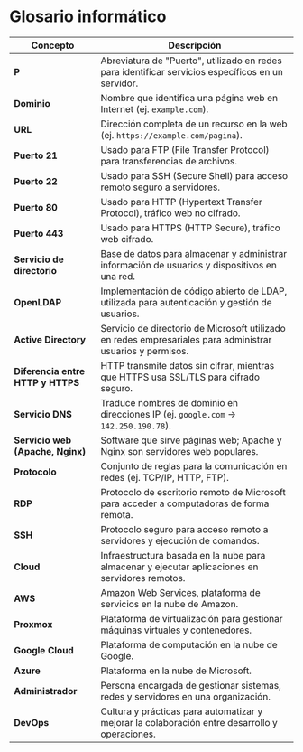 # Glosario informático

| **Concepto**                      | **Descripción**                                                                                            |
| --------------------------------- | ---------------------------------------------------------------------------------------------------------- |
| **P**                             | Abreviatura de "Puerto", utilizado en redes para identificar servicios específicos en un servidor.         |
| **Dominio**                       | Nombre que identifica una página web en Internet (ej. `example.com`).                                      |
| **URL**                           | Dirección completa de un recurso en la web (ej. `https://example.com/pagina`).                             |
| **Puerto 21**                     | Usado para FTP (File Transfer Protocol) para transferencias de archivos.                                   |
| **Puerto 22**                     | Usado para SSH (Secure Shell) para acceso remoto seguro a servidores.                                      |
| **Puerto 80**                     | Usado para HTTP (Hypertext Transfer Protocol), tráfico web no cifrado.                                     |
| **Puerto 443**                    | Usado para HTTPS (HTTP Secure), tráfico web cifrado.                                                       |
| **Servicio de directorio**        | Base de datos para almacenar y administrar información de usuarios y dispositivos en una red.              |
| **OpenLDAP**                      | Implementación de código abierto de LDAP, utilizada para autenticación y gestión de usuarios.              |
| **Active Directory**              | Servicio de directorio de Microsoft utilizado en redes empresariales para administrar usuarios y permisos. |
| **Diferencia entre HTTP y HTTPS** | HTTP transmite datos sin cifrar, mientras que HTTPS usa SSL/TLS para cifrado seguro.                       |
| **Servicio DNS**                  | Traduce nombres de dominio en direcciones IP (ej. `google.com` → `142.250.190.78`).                        |
| **Servicio web (Apache, Nginx)**  | Software que sirve páginas web; Apache y Nginx son servidores web populares.                               |
| **Protocolo**                     | Conjunto de reglas para la comunicación en redes (ej. TCP/IP, HTTP, FTP).                                  |
| **RDP**                           | Protocolo de escritorio remoto de Microsoft para acceder a computadoras de forma remota.                   |
| **SSH**                           | Protocolo seguro para acceso remoto a servidores y ejecución de comandos.                                  |
| **Cloud**                         | Infraestructura basada en la nube para almacenar y ejecutar aplicaciones en servidores remotos.            |
| **AWS**                           | Amazon Web Services, plataforma de servicios en la nube de Amazon.                                         |
| **Proxmox**                       | Plataforma de virtualización para gestionar máquinas virtuales y contenedores.                             |
| **Google Cloud**                  | Plataforma de computación en la nube de Google.                                                            |
| **Azure**                         | Plataforma en la nube de Microsoft.                                                                        |
| **Administrador**                 | Persona encargada de gestionar sistemas, redes y servidores en una organización.                           |
| **DevOps**                        | Cultura y prácticas para automatizar y mejorar la colaboración entre desarrollo y operaciones.             |

